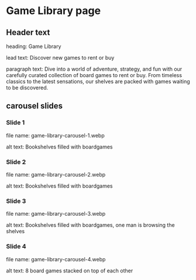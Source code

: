 # Game Library page 

## Header text

heading: Game Library

lead text: Discover new games to rent or buy

paragraph text: Dive into a world of adventure, strategy, and fun with our carefully curated collection of board games to rent or buy. From timeless classics to the latest sensations, our shelves are packed with games waiting to be discovered.

## carousel slides

### Slide 1

file name: game-library-carousel-1.webp

alt text: Bookshelves filled with boardgames

### Slide 2

file name: game-library-carousel-2.webp

alt text: Bookshelves filled with boardgames

### Slide 3

file name: game-library-carousel-3.webp

alt text: Bookshelves filled with boardgames, one man is browsing the shelves

### Slide 4

file name: game-library-carousel-4.webp

alt text: 8 board games stacked on top of each other